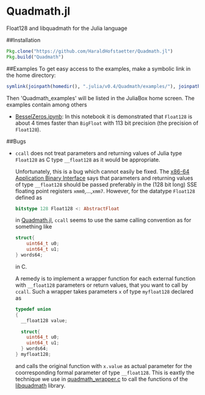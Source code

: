 # Quadmath.jl
Float128 and libquadmath for the Julia language

##Installation
```julia
Pkg.clone("https://github.com/HaraldHofstaetter/Quadmath.jl")
Pkg.build("Quadmath")
```
##Examples
To get easy access to the examples, make a symbolic link in the home directory:
```julia
symlink(joinpath(homedir(), ".julia/v0.4/Quadmath/examples/"), joinpath(homedir(), "Quadmath_examples"))
```
Then 'Quadmath_examples' will be listed in the JuliaBox home screen. The examples contain among others
+ [BesselZeros.ipynb](https://github.com/HaraldHofstaetter/Quadmath.jl/blob/master/examples/BesselZeros.ipynb):
  In this notebook it is demonstrated that `Float128` is about 4 times faster than `BigFloat` with 113 bit precision 
  (the precision of `Float128`).

##Bugs
+  `ccall` does not treat parameters and returning values of Julia type `Float128` as C type `__float128` as it would
    be appropriate. 

    Unfortunately, this is a bug which cannot easily be fixed. 
    The [x86-64 Application Binary Interface](http://www.x86-64.org/documentation.html) 
    says that parameters and returning values of type `__float128` should be passed preferably in the (128 bit long) SSE       floating point registers `xmm0`,...,`xmm7`. However, for the datatype `Float128` defined as
    ```julia
    bitstype 128 Float128 <: AbstractFloat
    ```
    in [Quadmath.jl](https://github.com/HaraldHofstaetter/Quadmath.jl/blob/master/src/Quadmath.jl), 
    `ccall` seems to use the same calling convention as for something like 
    ```c
    struct{ 
        uint64_t u0; 
        uint64_t u1;
    } words64;
    ``` 
    in C.
    
    A remedy is to implement a wrapper function for each external function with `__float128` parameters or return values,
    that you want to call by `ccall`. Such a wrapper takes parameters `x` of type `myfloat128` declared as
    ```c
    typedef union
    {
      __float128 value;

      struct{
        uint64_t u0;
        uint64_t u1;
      } words64;
    } myfloat128;
    ```
    and calls the original function with `x.value` as actual parameter for the coorresponding formal parameter of type
    `__float128`. 
    This is eaxtly the technique we use in 
    [quadmath_wrapper.c](https://github.com/HaraldHofstaetter/Quadmath.jl/blob/master/deps/src/quadmath_wrapper.c)
    to call the functions of the [libquadmath](https://gcc.gnu.org/onlinedocs/libquadmath/) library.
    


